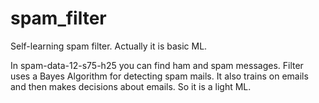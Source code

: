 # spam_filter
Self-learning spam filter. Actually it is basic ML.

In spam-data-12-s75-h25 you can find ham and spam messages. Filter uses a Bayes Algorithm for detecting spam mails. 
It also trains on emails and then makes decisions about emails. So it is a light ML.
